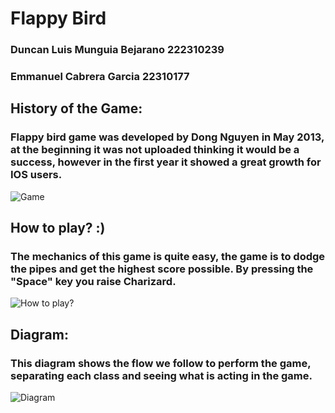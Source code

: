 # Flappy Bird
### Duncan Luis Munguia Bejarano 222310239
### Emmanuel Cabrera Garcia 22310177

## History of the Game:
### Flappy bird game was developed by Dong Nguyen in May 2013, at the beginning it was not uploaded thinking it would be a success, however in the first year it showed a great growth for IOS users.

![Game](images/Game.png)

## How to play? :)
### The mechanics of this game is quite easy, the game is to dodge the pipes and get the highest score possible. By pressing the "Space" key you raise Charizard.

![How to play?](images/Game1.png)

## Diagram:
### This diagram shows the flow we follow to perform the game, separating each class and seeing what is acting in the game.
![Diagram](images/Game2.png)
